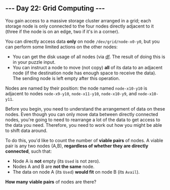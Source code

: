 ## --- Day 22: Grid Computing ---
You gain access to a massive storage cluster arranged in a grid; each storage node is only connected to the four nodes directly adjacent to it (three if the node is on an edge, two if it's in a corner).
 
You can directly access data **only** on node `/dev/grid/node-x0-y0`, but you can perform some limited actions on the other nodes:
 
- You can get the disk usage of all nodes (via [df](https://en.wikipedia.org/wiki/Df_(Unix)#Example). The result of doing this is in your puzzle input.
- You can instruct a node to move (not copy) **all** of its data to an adjacent node (if the destination node has enough space to receive the data). The sending node is left empty after this operation.
 
Nodes are named by their position: the node named `node-x10-y10` is adjacent to nodes `node-x9-y10`, `node-x11-y10`, `node-x10-y9`, and `node-x10-y11`.
 
Before you begin, you need to understand the arrangement of data on these nodes. Even though you can only move data between directly connected nodes, you're going to need to rearrange a lot of the data to get access to the data you need. Therefore, you need to work out how you might be able to shift data around.
 
To do this, you'd like to count the number of **viable pairs** of nodes. A viable pair is any two nodes (A,B), **regardless of whether they are directly connected**, such that:
 
- Node A is **not** empty (its `Used` is not zero).
- Nodes A and B are **not the same** node.
- The data on node A (its `Used`) **would fit** on node B (its `Avail`).
 
**How many viable pairs** of nodes are there?
 